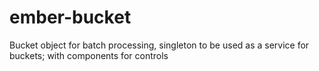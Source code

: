 ember-bucket
============

Bucket object for batch processing, singleton to be used as a service for buckets; with components for controls



